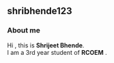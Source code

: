 ## shribhende123
### About me
Hi , this is **Shrijeet Bhende**.
<br>
I am a 3rd year student of **RCOEM** .
<br>

